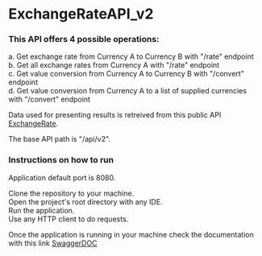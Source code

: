 # ExchangeRateAPI_v2

### This API offers 4 possible operations:</br>

a. Get exchange rate from Currency A to Currency B with "/rate" endpoint</br>
b. Get all exchange rates from Currency A with "/rate" endpoint</br>
c. Get value conversion from Currency A to Currency B with "/convert" endpoint</br>
d. Get value conversion from Currency A to a list of supplied currencies with "/convert" endpoint</br>

Data used for presenting results is retreived from this public API [ExchangeRate](https://exchangerate.host/#/).</br>

The base API path is "/api/v2".</br>

### Instructions on how to run</br>
Application default port is 8080.</br>

Clone the repository to your machine.</br>
Open the project's root directory with any IDE.</br>
Run the application.</br>
Use any HTTP client to do requests.</br>

Once the application is running in your machine check the documentation with this link [SwaggerDOC](http://localhost:8080/swagger-ui.html)
